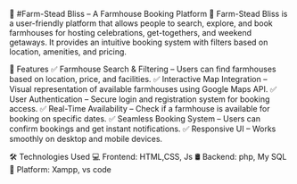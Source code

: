 🌿 #Farm-Stead Bliss – A Farmhouse Booking Platform 🏡
Farm-Stead Bliss is a user-friendly platform that allows people to search, explore, and book farmhouses for hosting celebrations, get-togethers, and weekend getaways. It provides an intuitive booking system with filters based on location, amenities, and pricing.

🚀 Features
✅ Farmhouse Search & Filtering – Users can find farmhouses based on location, price, and facilities.
✅ Interactive Map Integration – Visual representation of available farmhouses using Google Maps API.
✅ User Authentication – Secure login and registration system for booking access.
✅ Real-Time Availability – Check if a farmhouse is available for booking on specific dates.
✅ Seamless Booking System – Users can confirm bookings and get instant notifications.
✅ Responsive UI – Works smoothly on desktop and mobile devices.

🛠️ Technologies Used
💻 Frontend: HTML,CSS, Js
🛢️ Backend: php, My SQL
📱 Platform: Xampp, vs code

 
